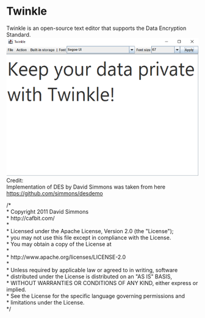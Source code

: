 # Twinkle
Twinkle is an open-source text editor that supports the Data Encryption Standard.</br>
![image text](https://github.com/Northstrix/Twinkle/blob/main/Twinkle.png)
</br>Credit:</br>
Implementation of DES by David Simmons was taken from here https://github.com/simmons/desdemo</br>
<p>
/*</br>
 * Copyright 2011 David Simmons</br>
 * http://cafbit.com/</br>
 *</br>
 * Licensed under the Apache License, Version 2.0 (the "License");</br>
 * you may not use this file except in compliance with the License.</br>
 * You may obtain a copy of the License at</br>
 *</br>
 *     http://www.apache.org/licenses/LICENSE-2.0</br>
 *</br>
 * Unless required by applicable law or agreed to in writing, software</br>
 * distributed under the License is distributed on an "AS IS" BASIS,</br>
 * WITHOUT WARRANTIES OR CONDITIONS OF ANY KIND, either express or implied.</br>
 * See the License for the specific language governing permissions and</br>
 * limitations under the License.</br>
 */
</p>
